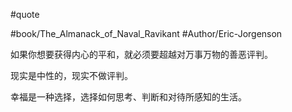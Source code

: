 #quote 

#book/The_Almanack_of_Naval_Ravikant 
#Author/Eric-Jorgenson 

如果你想要获得内心的平和，就必须要超越对万事万物的善恶评判。

现实是中性的，现实不做评判。

幸福是一种选择，选择如何思考、判断和对待所感知的生活。
